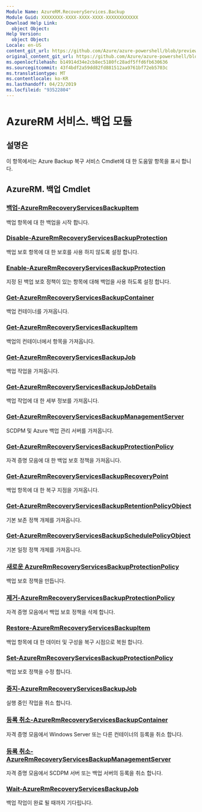 ```yaml
---
Module Name: AzureRM.RecoveryServices.Backup
Module Guid: XXXXXXXX-XXXX-XXXX-XXXX-XXXXXXXXXXXX
Download Help Link:
  object Object: 
Help Version:
  object Object: 
Locale: en-US
content_git_url: https://github.com/Azure/azure-powershell/blob/preview/src/ResourceManager/RecoveryServices.Backup/Commands.RecoveryServices.Backup/help/AzureRM.RecoveryServices.Backup.md
original_content_git_url: https://github.com/Azure/azure-powershell/blob/preview/src/ResourceManager/RecoveryServices.Backup/Commands.RecoveryServices.Backup/help/AzureRM.RecoveryServices.Backup.md
ms.openlocfilehash: b14914d34e2cb8ec5180fc28adf5ffd6fb630636
ms.sourcegitcommit: 43f4bdf2a59dd82fd881512aa9761bf72eb5703c
ms.translationtype: MT
ms.contentlocale: ko-KR
ms.lasthandoff: 04/23/2019
ms.locfileid: "93522804"
---
```

# AzureRM 서비스. 백업 모듈
## 설명은
이 항목에서는 Azure Backup 복구 서비스 Cmdlet에 대 한 도움말 항목을 표시 합니다.

## AzureRM. 백업 Cmdlet
### [백업-AzureRmRecoveryServicesBackupItem](Backup-AzureRmRecoveryServicesBackupItem.md)
백업 항목에 대 한 백업을 시작 합니다.

### [Disable-AzureRmRecoveryServicesBackupProtection](Disable-AzureRmRecoveryServicesBackupProtection.md)
백업 보호 항목에 대 한 보호를 사용 하지 않도록 설정 합니다.

### [Enable-AzureRmRecoveryServicesBackupProtection](Enable-AzureRmRecoveryServicesBackupProtection.md)
지정 된 백업 보호 정책이 있는 항목에 대해 백업을 사용 하도록 설정 합니다.

### [Get-AzureRmRecoveryServicesBackupContainer](Get-AzureRmRecoveryServicesBackupContainer.md)
백업 컨테이너를 가져옵니다.

### [Get-AzureRmRecoveryServicesBackupItem](Get-AzureRmRecoveryServicesBackupItem.md)
백업의 컨테이너에서 항목을 가져옵니다.

### [Get-AzureRmRecoveryServicesBackupJob](Get-AzureRmRecoveryServicesBackupJob.md)
백업 작업을 가져옵니다.

### [Get-AzureRmRecoveryServicesBackupJobDetails](Get-AzureRmRecoveryServicesBackupJobDetails.md)
백업 작업에 대 한 세부 정보를 가져옵니다.

### [Get-AzureRmRecoveryServicesBackupManagementServer](Get-AzureRmRecoveryServicesBackupManagementServer.md)
SCDPM 및 Azure 백업 관리 서버를 가져옵니다.

### [Get-AzureRmRecoveryServicesBackupProtectionPolicy](Get-AzureRmRecoveryServicesBackupProtectionPolicy.md)
자격 증명 모음에 대 한 백업 보호 정책을 가져옵니다.

### [Get-AzureRmRecoveryServicesBackupRecoveryPoint](Get-AzureRmRecoveryServicesBackupRecoveryPoint.md)
백업 항목에 대 한 복구 지점을 가져옵니다.

### [Get-AzureRmRecoveryServicesBackupRetentionPolicyObject](Get-AzureRmRecoveryServicesBackupRetentionPolicyObject.md)
기본 보존 정책 개체를 가져옵니다.

### [Get-AzureRmRecoveryServicesBackupSchedulePolicyObject](Get-AzureRmRecoveryServicesBackupSchedulePolicyObject.md)
기본 일정 정책 개체를 가져옵니다.

### [새로운 AzureRmRecoveryServicesBackupProtectionPolicy](New-AzureRmRecoveryServicesBackupProtectionPolicy.md)
백업 보호 정책을 만듭니다.

### [제거-AzureRmRecoveryServicesBackupProtectionPolicy](Remove-AzureRmRecoveryServicesBackupProtectionPolicy.md)
자격 증명 모음에서 백업 보호 정책을 삭제 합니다.

### [Restore-AzureRmRecoveryServicesBackupItem](Restore-AzureRmRecoveryServicesBackupItem.md)
백업 항목에 대 한 데이터 및 구성을 복구 시점으로 복원 합니다.

### [Set-AzureRmRecoveryServicesBackupProtectionPolicy](Set-AzureRmRecoveryServicesBackupProtectionPolicy.md)
백업 보호 정책을 수정 합니다.

### [중지-AzureRmRecoveryServicesBackupJob](Stop-AzureRmRecoveryServicesBackupJob.md)
실행 중인 작업을 취소 합니다.

### [등록 취소-AzureRmRecoveryServicesBackupContainer](Unregister-AzureRmRecoveryServicesBackupContainer.md)
자격 증명 모음에서 Windows Server 또는 다른 컨테이너의 등록을 취소 합니다.

### [등록 취소-AzureRmRecoveryServicesBackupManagementServer](Unregister-AzureRmRecoveryServicesBackupManagementServer.md)
자격 증명 모음에서 SCDPM 서버 또는 백업 서버의 등록을 취소 합니다.

### [Wait-AzureRmRecoveryServicesBackupJob](Wait-AzureRmRecoveryServicesBackupJob.md)
백업 작업이 완료 될 때까지 기다립니다.

